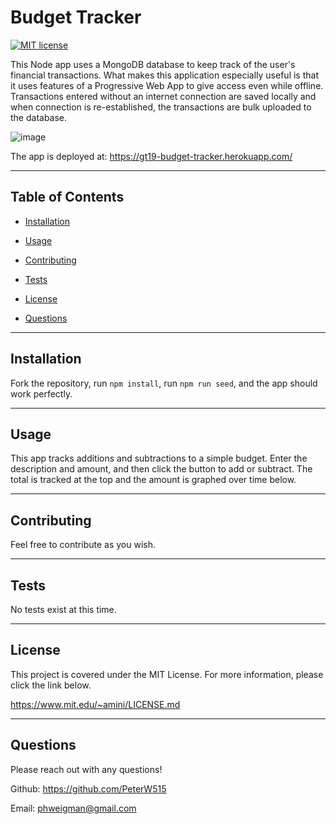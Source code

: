 # Budget Tracker

  [![MIT license](https://img.shields.io/badge/License-MIT-blue.svg)](https://lbesson.mit-license.org/)

  This Node app uses a MongoDB database to keep track of the user's financial transactions. What makes this application especially useful is that it uses features of a Progressive Web App to give access even while offline. Transactions entered without an internet connection are saved locally and when connection is re-established, the transactions are bulk uploaded to the database.
  
  ![image](https://user-images.githubusercontent.com/78565748/132967299-087b9aa4-1e5a-4298-9e33-b6f3466a26a2.png)


The app is deployed at: https://gt19-budget-tracker.herokuapp.com/



  ---

  ## Table of Contents
  
  - [Installation](#installation)
  
  - [Usage](#usage)
  
  - [Contributing](#contributing)
  
  - [Tests](#tests)
  
  - [License](#license)
  
  - [Questions](#questions)
  
  ---
  
  ## Installation

  Fork the repository, run `npm install`, run `npm run seed`, and the app should work perfectly.

  ---
  
  ## Usage

  This app tracks additions and subtractions to a simple budget. Enter the description and amount, and then click the button to add or subtract. The total is tracked at the top and the amount is graphed over time below.

  ---
  
  ## Contributing

  Feel free to contribute as you wish.

  ---
  
  ## Tests

  No tests exist at this time.

  ---
  
  ## License

  This project is covered under the MIT License. For more information, please click the link below.

  https://www.mit.edu/~amini/LICENSE.md

  ---
  
  ## Questions
  
  Please reach out with any questions!
  
  Github: https://github.com/PeterW515

  Email: phweigman@gmail.com
  
